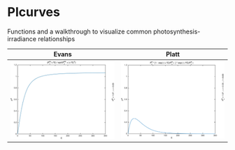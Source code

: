 # PIcurves
Functions and a walkthrough to visualize common photosynthesis-irradiance relationships

Evans             |  Platt
:-------------------------:|:-------------------------:
<img src="/Evans.jpg" width="300">  |  <img src="/Platt.png" width="300">
